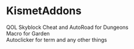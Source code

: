 # KismetAddons
QOL Skyblock 
Cheat and AutoRoad for Dungeons  
Macro for Garden  
Autoclicker for term and any other things
